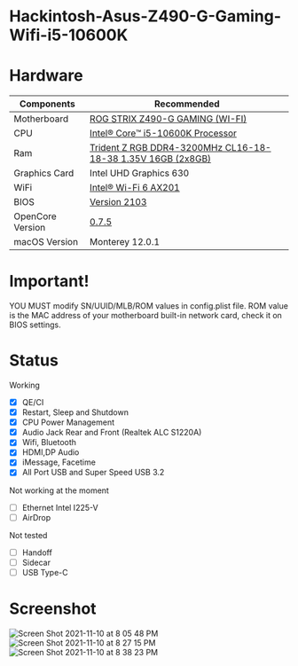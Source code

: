 # Hackintosh-Asus-Z490-G-Gaming-Wifi-i5-10600K

# Hardware

<table class="tg">
<thead>
  <tr>
    <th class="tg-c3ow">Components</th>
    <th class="tg-c3ow">Recommended</th>
  </tr>
</thead>
<tbody>
  <tr>
    <td class="tg-c3ow">Motherboard</td>
    <td class="tg-c3ow"><a href="https://rog.asus.com/motherboards/rog-strix/rog-strix-z490-g-gaming-wi-fi-model/" target="_blank" rel="noopener noreferrer">ROG STRIX Z490-G GAMING (WI-FI)</a></td>
  </tr>
  <tr>
    <td class="tg-c3ow"><span style="font-style:normal">CPU</span></td>
    <td class="tg-c3ow"><a href="https://ark.intel.com/content/www/vn/vi/ark/products/199311/intel-core-i5-10600k-processor-12m-cache-up-to-4-80-ghz.html" target="_blank" rel="noopener noreferrer">Intel® Core™ i5-10600K Processor</a></td>
  </tr>
  <tr>
    <td class="tg-c3ow">Ram</td>
    <td class="tg-c3ow"><a href="https://www.gskill.com/product/165/166/1536654268/F4-3200C16D-16GTZRTrident-Z-RGBDDR4-3200MHz-CL16-18-18-38-1.35V16GB-(2x8GB)" target="_blank" rel="noopener noreferrer">Trident Z RGB DDR4-3200MHz CL16-18-18-38 1.35V 16GB (2x8GB)</a></td>
  </tr>
  <tr>
    <td class="tg-c3ow">Graphics Card</td>
    <td class="tg-c3ow"><span style="font-style:normal">Intel UHD Graphics 630</span></td>
  </tr>
  <tr>
    <td class="tg-c3ow"><span style="font-style:normal">WiFi</span></td>
    <td class="tg-c3ow"><a href="https://ark.intel.com/content/www/us/en/ark/products/130293/intel-wi-fi-6-ax201-gig.html" target="_blank" rel="noopener noreferrer">Intel® Wi-Fi 6 AX201</a></td>
  </tr>
  <tr>
    <td class="tg-c3ow">BIOS</td>
    <td class="tg-c3ow"><a href="https://rog.asus.com/motherboards/rog-strix/rog-strix-z490-g-gaming-wi-fi-model/helpdesk_bios" target="_blank" rel="noopener noreferrer">Version 2103</a></td>
  </tr>
  <tr>
    <td class="tg-c3ow"><span style="font-style:normal">OpenCore Version</span></td>
    <td class="tg-c3ow"><a href="https://github.com/acidanthera/OpenCorePkg/releases" target="_blank" rel="noopener noreferrer">0.7.5</a></td>
  </tr>
  <tr>
    <td class="tg-c3ow"><span style="font-style:normal">macOS Version</span></td>
    <td class="tg-c3ow">Monterey 12.0.1</td>
  </tr>
</tbody>
</table>

# Important!

YOU MUST modify SN/UUID/MLB/ROM values in config.plist file. ROM value is the MAC address of your motherboard built-in network card, check it on BIOS settings.

# Status

Working

- [x] QE/CI
- [x] Restart, Sleep and Shutdown
- [x] CPU Power Management
- [x] Audio Jack Rear and Front (Realtek ALC S1220A)
- [x] Wifi, Bluetooth
- [x] HDMI,DP Audio
- [x] iMessage, Facetime
- [x] All Port USB and Super Speed USB 3.2
 
Not working at the moment

- [ ] Ethernet Intel I225-V
- [ ] AirDrop

Not tested

- [ ] Handoff
- [ ] Sidecar
- [ ] USB Type-C

# Screenshot

![Screen Shot 2021-11-10 at 8 05 48 PM](https://user-images.githubusercontent.com/68510491/141125244-ac9306db-c6ed-4505-9817-3cafab6d89a3.png)
![Screen Shot 2021-11-10 at 8 27 15 PM](https://user-images.githubusercontent.com/68510491/141125259-a1328506-e1c9-4882-8556-9974d77e0f80.png)
![Screen Shot 2021-11-10 at 8 38 23 PM](https://user-images.githubusercontent.com/68510491/141125268-ab1a30f8-8b88-4845-9342-c046a248b4b1.png)


